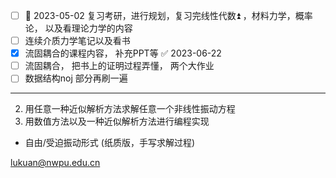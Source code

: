 - [ ] 🛫 2023-05-02 复习考研，进行规划，复习完线性代数⏫ ，材料力学，概率论， 以及看理论力学的内容
- [ ] 连续介质力学笔记以及看书 
- [x] 流固耦合的课程内容， 补充PPT等 ✅ 2023-06-22
- [ ] 流固耦合， 把书上的证明过程弄懂， 两个大作业
- [ ] 数据结构noj 部分再刷一遍
---
2. 用任意一种近似解析方法求解任意一个非线性振动方程
3. 用数值方法以及一种近似解析方法进行编程实现

- 自由/受迫振动形式
(纸质版，手写求解过程)

lukuan@nwpu.edu.cn
